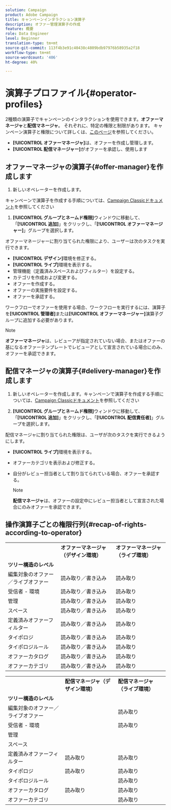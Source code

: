```yaml
---
solution: Campaign
product: Adobe Campaign
title: キャンペーンインタラクション演算子
description: オファー管理演算子の作成
feature: 概要
role: Data Engineer
level: Beginner
translation-type: tm+mt
source-git-commit: 113f4b3e91c40438c4809bdb97976b58935a2f18
workflow-type: tm+mt
source-wordcount: '406'
ht-degree: 40%

---
```



# 演算子プロファイル{#operator-profiles}

2種類の演算子でキャンペーンのインタラクションを使用できます。**オファーマネージャ**&#x200B;と&#x200B;**配信マネージャ**。 それぞれに、特定の権限と制限があります。 キャンペーン演算子と権限について詳しくは、[このページ](../start/permissions.md)を参照してください。

* **[!UICONTROL オファーマネージャ]**&#x200B;は、オファーを作成し管理します。
* **[!UICONTROL 配信マネージャー]**&#x200B;がオファーを承認し、使用します

## オファーマネージャの演算子{#offer-manager}を作成します

1. 新しいオペレーターを作成します。

キャンペーンで演算子を作成する手順については、[Campaign Classicドキュメント](https://experienceleague.adobe.com/docs/campaign-classic/using/getting-started/permissions/access-management-operators.html)を参照してください

1. **[!UICONTROL グループとネームド権限]**&#x200B;ウィンドウに移動して、「**[!UICONTROL 追加]**」をクリックし、「**[!UICONTROL オファーマネージャー]**」グループを選択します。

オファーマネージャーに割り当てられた権限により、ユーザーは次のタスクを実行できます。

* **[!UICONTROL デザイン]**&#x200B;環境を修正する。
* **[!UICONTROL ライブ]**&#x200B;環境を表示する。
* 管理機能（定義済みスペースおよびフィルター）を設定する。
* カテゴリを作成および変更する。
* オファーを作成する。
* オファーの実施要件を設定する。
* オファーを承認する。

ワークフローでオファーを使用する場合、ワークフローを実行するには、演算子を&#x200B;**[!UICONTROL 管理者]**&#x200B;または&#x200B;**[!UICONTROL オファーマネージャー]**&#x200B;演算子グループに追加する必要があります。

>[!NOTE]
>
>**オファーマネージャ**&#x200B;は、レビューアが指定されていない場合、またはオファーの基になるオファーテンプレートでレビューアとして宣言されている場合にのみ、オファーを承認できます。

## 配信マネージャの演算子{#delivery-manager}を作成します

1. 新しいオペレーターを作成します。キャンペーンで演算子を作成する手順については、[Campaign Classicドキュメント](https://experienceleague.adobe.com/docs/campaign-classic/using/getting-started/permissions/access-management-operators.html)を参照してください

1. **[!UICONTROL グループとネームド権限]**&#x200B;ウィンドウに移動して、「**[!UICONTROL 追加]**」をクリックし、「**[!UICONTROL 配信責任者]**」グループを選択します。

配信マネージャに割り当てられた権限は、ユーザが次のタスクを実行できるようにします。

* **[!UICONTROL ライブ]**&#x200B;環境を表示する。
* オファーカテゴリを表示および修正する。
* 自分がレビュー担当者として割り当てられている場合、オファーを承認する。

   >[!NOTE]
   >
   >**配信マネージャ**&#x200B;は、オファーの設定中にレビュー担当者として宣言された場合にのみオファーを承認できます。

## 操作演算子ごとの権限行列{#recap-of-rights-according-to-operator}

<table> 
 <tbody> 
  <tr> 
   <td> </td> 
   <td> <strong>オファーマネージャ（デザイン環境）</strong><br /> </td> 
   <td> <strong>オファーマネージャ（ライブ環境）</strong><br /> </td> 
  </tr> 
  <tr> 
   <td> <strong>ツリー構造のレベル</strong><br /> </td> 
   <td> </td> 
   <td> </td> 
  </tr> 
  <tr> 
   <td> 編集対象のオファー／ライブオファー<br /> </td> 
   <td> 読み取り／書き込み<br /> </td> 
   <td> 読み取り<br /> </td> 
  </tr> 
  <tr> 
   <td> 受信者 - 環境<br /> </td> 
   <td> 読み取り／書き込み<br /> </td> 
   <td> 読み取り<br /> </td> 
  </tr> 
  <tr> 
   <td> 管理<br /> </td> 
   <td> 読み取り／書き込み<br /> </td> 
   <td> 読み取り<br /> </td> 
  </tr> 
  <tr> 
   <td> スペース<br /> </td> 
   <td> 読み取り／書き込み<br /> </td> 
   <td> 読み取り<br /> </td> 
  </tr> 
  <tr> 
   <td> 定義済みオファーフィルター<br /> </td> 
   <td> 読み取り／書き込み<br /> </td> 
   <td> 読み取り<br /> </td> 
  </tr> 
  <tr> 
   <td> タイポロジ<br /> </td> 
   <td> 読み取り／書き込み<br /> </td> 
   <td> 読み取り<br /> </td> 
  </tr> 
  <tr> 
   <td> タイポロジルール<br /> </td> 
   <td> 読み取り／書き込み<br /> </td> 
   <td> 読み取り<br /> </td> 
  </tr> 
  <tr> 
   <td> オファーカタログ<br /> </td> 
   <td> 読み取り／書き込み<br /> </td> 
   <td> 読み取り<br /> </td> 
  </tr> 
  <tr> 
   <td> オファーカテゴリ<br /> </td> 
   <td> 読み取り／書き込み<br /> </td> 
   <td> 読み取り<br /> </td> 
  </tr> 
 </tbody> 
</table>

<table> 
 <tbody> 
  <tr> 
   <td> </td> 
   <td> <strong>配信マネージャ（デザイン環境）</strong><br /> </td> 
   <td> <strong>配信マネージャ（ライブ環境）</strong><br /> </td> 
  </tr> 
  <tr> 
   <td> <strong>ツリー構造のレベル</strong><br /> </td> 
   <td> </td> 
   <td> </td> 
  </tr> 
  <tr> 
   <td> 編集対象のオファー／ライブオファー<br /> </td> 
   <td> </td> 
   <td> 読み取り<br /> </td> 
  </tr> 
  <tr> 
   <td> 受信者 - 環境<br /> </td> 
   <td> </td> 
   <td> 読み取り<br /> </td> 
  </tr> 
  <tr> 
   <td> 管理<br /> </td> 
   <td> </td> 
   <td> </td> 
  </tr> 
  <tr> 
   <td> スペース<br /> </td> 
   <td> </td> 
   <td> </td> 
  </tr> 
  <tr> 
   <td> 定義済みオファーフィルター<br /> </td> 
   <td> 読み取り<br /> </td> 
   <td> 読み取り<br /> </td> 
  </tr> 
  <tr> 
   <td> タイポロジ<br /> </td> 
   <td> 読み取り<br /> </td> 
   <td> 読み取り<br /> </td> 
  </tr> 
  <tr> 
   <td> タイポロジルール<br /> </td> 
   <td> </td> 
   <td> 読み取り<br /> </td> 
  </tr> 
  <tr> 
   <td> オファーカタログ<br /> </td> 
   <td> 読み取り<br /> </td> 
   <td> 読み取り<br /> </td> 
  </tr> 
  <tr> 
   <td> オファーカテゴリ<br /> </td> 
   <td> </td> 
   <td> 読み取り<br /> </td> 
  </tr> 
 </tbody> 
</table>
